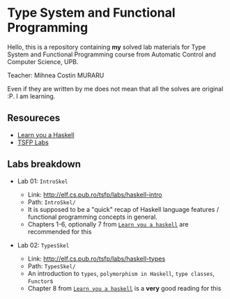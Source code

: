 # Type System and Functional Programming

Hello, this is a repository containing **my** solved lab materials for Type System and Functional Programming course from Automatic Control and Computer Science, UPB.

Teacher: Mihnea Costin MURARU

Even if they are written by me does not mean that all the solves are original :P. I am learning.

## Resoureces

- [Learn you a Haskell](http://learnyouahaskell.com/chapters)
- [TSFP Labs](http://elf.cs.pub.ro/tsfp/labs/haskell-types)


## Labs breakdown

- Lab 01: `IntroSkel`
  - Link: http://elf.cs.pub.ro/tsfp/labs/haskell-intro
  - Path: `IntroSkel/`
  - It is supposed to be a "quick" recap of Haskell language features / functional programming concepts in general.
  - Chapters 1-6, optionally 7 from [`Learn you a haskell`](http://learnyouahaskell.com/chapters) are recommended for this

- Lab 02: `TypesSkel`
  - Link: http://elf.cs.pub.ro/tsfp/labs/haskell-types
  - Path: `TypesSkel/`
  - An introduction to `types`, `polymorphism in Haskell`, `type classes`, `Functor`s
  - Chapter 8 from [`Learn you a haskell`](http://learnyouahaskell.com/chapters) is a **very** good reading for this
